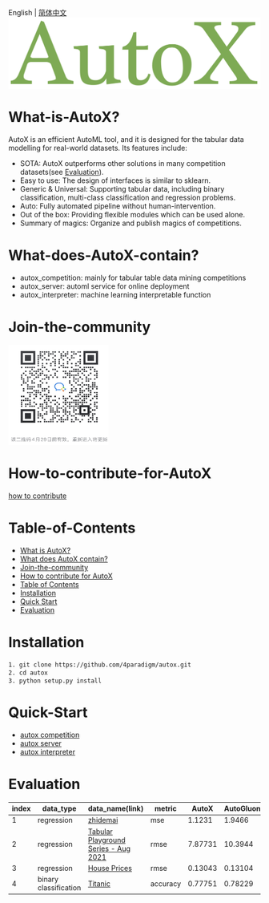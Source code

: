 English | [简体中文](./README.md)
<img src="./img/logo.png" width = "1500" alt="logo" align=center />
# What-is-AutoX?
AutoX is an efficient AutoML tool, and it is designed for the tabular data modelling for real-world datasets.
Its features include:
- SOTA: AutoX outperforms other solutions in many competition datasets(see [Evaluation](#Evaluation)).
- Easy to use: The design of interfaces is similar to sklearn.
- Generic & Universal: Supporting tabular data, including binary classification, multi-class classification and regression problems.
- Auto: Fully automated pipeline without human-intervention.
- Out of the box: Providing flexible modules which can be used alone.
- Summary of magics: Organize and publish magics of competitions. 

# What-does-AutoX-contain?
- autox_competition: mainly for tabular table data mining competitions 
- autox_server: automl service for online deployment 
- autox_interpreter: machine learning interpretable function

# Join-the-community
<img src="./img/qr_code_0429.png" width = "200" height = "200" alt="AutoX Community" align=center />  

# How-to-contribute-for-AutoX
[how to contribute](./how_to_contribute.md)

# Table-of-Contents
<!-- TOC -->

- [What is AutoX?](#What-is-AutoX?)
- [What does AutoX contain?](#What-does-AutoX-contain?)
- [Join-the-community](#Join-the-community)
- [How to contribute for AutoX](#How-to-contribute-for-AutoX)
- [Table of Contents](#Table-of-Contents)
- [Installation](#Installation)
- [Quick Start](#Quick-Start)
- [Evaluation](#Evaluation)

<!-- /TOC -->
# Installation
```
1. git clone https://github.com/4paradigm/autox.git
2. cd autox
3. python setup.py install
```

# Quick-Start
- [autox competition](autox/autox_competition/README_EN.md)
- [autox server](autox/autox_server/README_EN.md)
- [autox interpreter](autox/autox_interpreter/README_EN.md)


# Evaluation
| index |data_type | data_name(link)  | metric | AutoX         | AutoGluon   | H2o |
| ----- |----- | ------------- | ----------- |---------------- | ----------------|----------------|
| 1    |regression | [zhidemai](https://www.automl.ai/competitions/19)   | mse | 1.1231 | 1.9466 | 1.1927|
| 2    |regression | [Tabular Playground Series - Aug 2021](https://www.kaggle.com/c/tabular-playground-series-aug-2021)   | rmse | 7.87731 | 10.3944 | 7.8895|
| 3    |regression | [House Prices](https://www.kaggle.com/c/house-prices-advanced-regression-techniques/)   | rmse | 0.13043 | 0.13104 | 0.13161 |
| 4    |binary classification | [Titanic](https://www.kaggle.com/c/titanic/)  | accuracy | 0.77751 | 0.78229 | 0.79186 |
